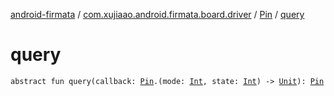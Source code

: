 [android-firmata](../../index.md) / [com.xujiaao.android.firmata.board.driver](../index.md) / [Pin](index.md) / [query](./query.md)

# query

`abstract fun query(callback: `[`Pin`](index.md)`.(mode: `[`Int`](https://kotlinlang.org/api/latest/jvm/stdlib/kotlin/-int/index.html)`, state: `[`Int`](https://kotlinlang.org/api/latest/jvm/stdlib/kotlin/-int/index.html)`) -> `[`Unit`](https://kotlinlang.org/api/latest/jvm/stdlib/kotlin/-unit/index.html)`): `[`Pin`](index.md)